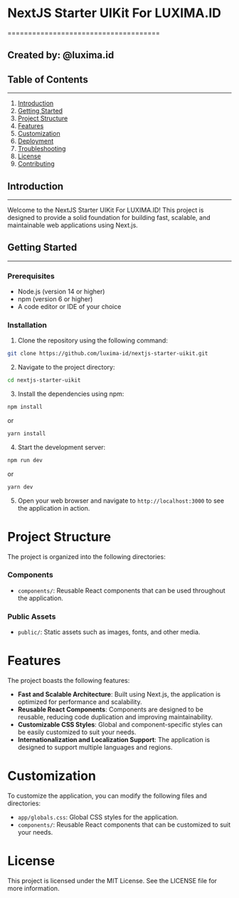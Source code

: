 # NextJS Starter UIKit For LUXIMA.ID

=====================================

## Created by: @luxima.id

## Table of Contents

---

1. [Introduction](#introduction)
2. [Getting Started](#getting-started)
3. [Project Structure](#project-structure)
4. [Features](#features)
5. [Customization](#customization)
6. [Deployment](#deployment)
7. [Troubleshooting](#troubleshooting)
8. [License](#license)
9. [Contributing](#contributing)

## Introduction

---

Welcome to the NextJS Starter UIKit For LUXIMA.ID! This project is designed to provide a solid foundation for building fast, scalable, and maintainable web applications using Next.js.

## Getting Started

---

### Prerequisites

- Node.js (version 14 or higher)
- npm (version 6 or higher)
- A code editor or IDE of your choice

### Installation

1. Clone the repository using the following command:

```bash
git clone https://github.com/luxima-id/nextjs-starter-uikit.git
```

2. Navigate to the project directory:

```bash
cd nextjs-starter-uikit
```

3. Install the dependencies using npm:

```bash
npm install
```

or

```bash
yarn install
```

4. Start the development server:

```bash
npm run dev
```

or

```bash
yarn dev
```

5. Open your web browser and navigate to `http://localhost:3000` to see the application in
   action.

# Project Structure

The project is organized into the following directories:

### Components

- `components/`: Reusable React components that can be used throughout the application.

### Public Assets

- `public/`: Static assets such as images, fonts, and other media.

# Features

The project boasts the following features:

- **Fast and Scalable Architecture**: Built using Next.js, the application is optimized for performance and scalability.
- **Reusable React Components**: Components are designed to be reusable, reducing code duplication and improving maintainability.
- **Customizable CSS Styles**: Global and component-specific styles can be easily customized to suit your needs.
- **Internationalization and Localization Support**: The application is designed to support multiple languages and regions.

# Customization

To customize the application, you can modify the following files and directories:

- `app/globals.css`: Global CSS styles for the application.
- `components/`: Reusable React components that can be customized to suit your needs.

# License

This project is licensed under the MIT License. See the LICENSE file for more information.
